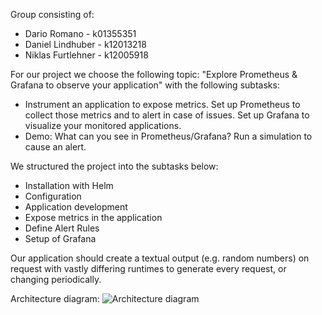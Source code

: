 Group consisting of:
- Dario Romano - k01355351
- Daniel Lindhuber - k12013218
- Niklas Furtlehner - k12005918

For our project we choose the following topic: "Explore Prometheus & Grafana to observe your application" with the following subtasks:
  - Instrument an application to expose metrics. Set up Prometheus to collect those metrics and to alert in case of
    issues. Set up Grafana to visualize your monitored applications.
  - Demo: What can you see in Prometheus/Grafana? Run a simulation to cause an alert.
  
We structured the project into the subtasks below:
  - Installation with Helm
  - Configuration
  - Application development
  - Expose metrics in the application
  - Define Alert Rules
  - Setup of Grafana

Our application should create a textual output (e.g. random numbers) on request with vastly differing runtimes to generate every request, or changing periodically. 

Architecture diagram:
![Architecture diagram](architecture_diagram.png "Architecture diagram")
